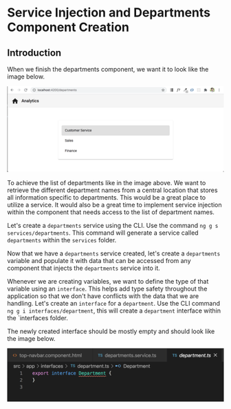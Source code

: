 # Service Injection and Departments Component Creation

## Introduction

When we finish the departments component, we want it to look like the image below.

![](img/departments_layout.png)

To achieve the list of departments like in the image above. We want to retrieve the different department names from a central location that stores all information specific to departments. This would be a great place to utilize a service. It would also be a great time to implement service injection within the component that needs access to the list of department names.

Let's create a `departments` service using the CLI. Use the command `ng g s services/departments`. This command will generate a service called `departments` within the `services` folder.

Now that we have a `departments` service created, let's create a `departments` variable and populate it with data that can be accessed from any component that injects the `departments` service into it.

Whenever we are creating variables, we want to define the type of that variable using an `interface`. This helps add type safety throughout the application so that we don't have conflicts with the data that we are handling. Let's create an `interface` for a `department`. Use the CLI command `ng g i interfaces/department`, this will create a `department` interface within the `interfaces folder.

The newly created interface should be mostly empty and should look like the image below.

![](img/empty_department_interface.png)